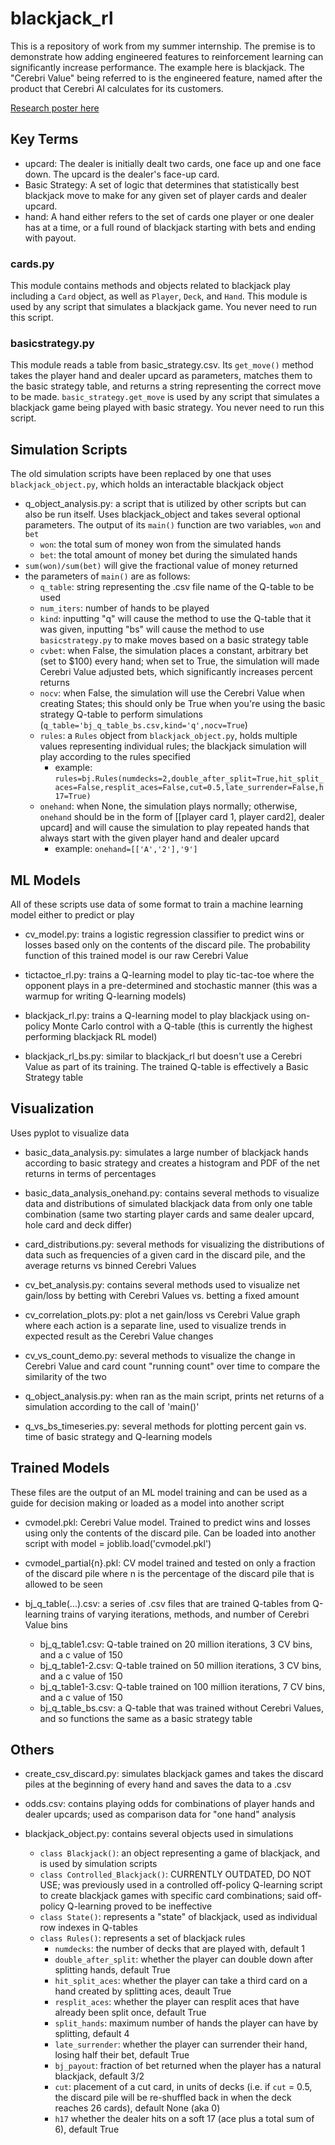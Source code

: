 # blackjack_rl

This is a repository of work from my summer internship. The premise is to demonstrate how adding engineered features to reinforcement learning can significantly increase performance. The example here is blackjack. The "Cerebri Value" being referred to is the engineered feature, named after the product that Cerebri AI calculates for its customers.

<a href="https://pdfhost.io/v/qt0+EGQtc_Cerebri_Values_Research_Poster.pdf" target="_blank">Research poster here</a>

## Key Terms
- upcard: The dealer is initially dealt two cards, one face up and one face down. The upcard is the dealer's face-up card.
- Basic Strategy: A set of logic that determines that statistically best blackjack move to make for any given set of player cards and dealer upcard.
- hand: A hand either refers to the set of cards one player or one dealer has at a time, or a full round of blackjack starting with bets and ending with payout.

### cards.py

This module contains methods and objects related to blackjack play including a `Card` object, as well as `Player`, `Deck`, and `Hand`. This module is used by any script that simulates a blackjack game. You never need to run this script.

### basicstrategy.py


This module reads a table from basic_strategy.csv. Its `get_move()` method takes the player hand and dealer upcard as parameters, matches them to the basic strategy table, and returns a string representing the correct move to be made. `basic_strategy.get_move` is used by any script that simulates a blackjack game being played with basic strategy. You never need to run this script.

## Simulation Scripts

The old simulation scripts have been replaced by one that uses `blackjack_object.py`, which holds an interactable blackjack object

- q_object_analysis.py: a script that is utilized by other scripts but can also be run itself. Uses blackjack_object and takes several optional parameters. The output of its `main()` function are two variables, `won` and `bet`
	- `won`: the total sum of money won from the simulated hands
	- `bet`: the total amount of money bet during the simulated hands
- `sum(won)/sum(bet)` will give the fractional value of money returned
- the parameters of `main()` are as follows:
	- `q_table`: string representing the .csv file name of the Q-table to be used
	- `num_iters`: number of hands to be played
	- `kind`: inputting "q" will cause the method to use the Q-table that it was given, inputting "bs" will cause the method to use `basicstrategy.py` to make moves based on a basic strategy table
	- `cvbet`: when False, the simulation places a constant, arbitrary bet (set to $100) every hand; when set to True, the simulation will made Cerebri Value adjusted bets, which significantly increases percent returns
	- `nocv`: when False, the simulation will use the Cerebri Value when creating States; this should only be True when you're using the basic strategy Q-table to perform simulations (`q_table='bj_q_table_bs.csv,kind='q',nocv=True`)
	- `rules`: a `Rules` object from `blackjack_object.py`, holds multiple values representing individual rules; the blackjack simulation will play according to the rules specified
		- example: `rules=bj.Rules(numdecks=2,double_after_split=True,hit_split_aces=False,resplit_aces=False,cut=0.5,late_surrender=False,h17=True)`
	- `onehand`: when None, the simulation plays normally; otherwise, `onehand` should be in the form of [[player card 1, player card2], dealer upcard] and will cause the simulation to play repeated hands that always start with the given player hand and dealer upcard
		- example: `onehand=[['A','2'],'9']`

## ML Models

All of these scripts use data of some format to train a machine learning model either to predict or play

- cv_model.py: trains a logistic regression classifier to predict wins or losses based only on the contents of the discard pile. The probability function of this trained model is our raw Cerebri Value

- tictactoe_rl.py: trains a Q-learning model to play tic-tac-toe where the opponent plays in a pre-determined and stochastic manner (this was a warmup for writing Q-learning models)

- blackjack_rl.py: trains a Q-learning model to play blackjack using on-policy Monte Carlo control with a Q-table (this is currently the highest performing blackjack RL model)

- blackjack_rl_bs.py: similar to blackjack_rl but doesn't use a Cerebri Value as part of its training. The trained Q-table is effectively a Basic Strategy table

## Visualization

Uses pyplot to visualize data

- basic_data_analysis.py: simulates a large number of blackjack hands according to basic strategy and creates a histogram and PDF of the net returns in terms of percentages

- basic_data_analysis_onehand.py: contains several methods to visualize data and distributions of simulated blackjack data from only one table combination (same two starting player cards and same dealer upcard, hole card and deck differ)

- card_distributions.py: several methods for visualizing the distributions of data such as frequencies of a given card in the discard pile, and the average returns vs binned Cerebri Values

- cv_bet_analysis.py: contains several methods used to visualize net gain/loss by betting with Cerebri Values vs. betting a fixed amount

- cv_correlation_plots.py: plot a net gain/loss vs Cerebri Value graph where each action is a separate line, used to visualize trends in expected result as the Cerebri Value changes

- cv_vs_count_demo.py: several methods to visualize the change in Cerebri Value and card count "running count" over time to compare the similarity of the two

- q_object_analysis.py: when ran as the main script, prints net returns of a simulation according to the call of 'main()'

- q_vs_bs_timeseries.py: several methods for plotting percent gain vs. time of basic strategy and Q-learning models

## Trained Models

These files are the output of an ML model training and can be used as a guide for decision making or loaded as a model into another script

- cvmodel.pkl: Cerebri Value model. Trained to predict wins and losses using only the contents of the discard pile. Can be loaded into another script with model = joblib.load('cvmodel.pkl')

- cvmodel_partial{n}.pkl: CV model trained and tested on only a fraction of the discard pile where n is the percentage of the discard pile that is allowed to be seen

- bj_q_table(...).csv: a series of .csv files that are trained Q-tables from Q-learning trains of varying iterations, methods, and number of Cerebri Value bins
	- bj_q_table1.csv: Q-table trained on 20 million iterations, 3 CV bins, and a c value of 150
  	- bj_q_table1-2.csv: Q-table trained on 50 million iterations, 3 CV bins, and a c value of 150
	- bj_q_table1-3.csv: Q-table trained on 100 million iterations, 7 CV bins, and a c value of 150
	- bj_q_table_bs.csv: a Q-table that was trained without Cerebri Values, and so functions the same as a basic strategy table

## Others

- create_csv_discard.py: simulates blackjack games and takes the discard piles at the beginning of every hand and saves the data to a .csv

- odds.csv: contains playing odds for combinations of player hands and dealer upcards; used as comparison data for "one hand" analysis

- blackjack_object.py: contains several objects used in simulations
	- `class Blackjack()`: an object representing a game of blackjack, and is used by simulation scripts
	- `class Controlled_Blackjack()`: CURRENTLY OUTDATED, DO NOT USE; was previously used in a controlled off-policy Q-learning script to create blackjack games with specific card combinations; said off-policy Q-learning proved to be ineffective
	- `class State()`: represents a "state" of blackjack, used as individual row indexes in Q-tables
	- `class Rules()`: represents a set of blackjack rules
		- `numdecks`: the number of decks that are played with, default 1
		- `double_after_split`: whether the player can double down after splitting hands, default True
		- `hit_split_aces`: whether the player can take a third card on a hand created by splitting aces, deault True
		- `resplit_aces`: whether the player can resplit aces that have already been split once, default True
		- `split_hands`: maximum number of hands the player can have by splitting, default 4
		- `late_surrender`: whether the player can surrender their hand, losing half their bet, default True
		- `bj_payout`: fraction of bet returned when the player has a natural blackjack, default 3/2
		- `cut`: placement of a cut card, in units of decks (i.e. if `cut` = 0.5, the discard pile will be re-shuffled back in when the deck reaches 26 cards), default None (aka 0)
		- `h17` whether the dealer hits on a soft 17 (ace plus a total sum of 6), default True
